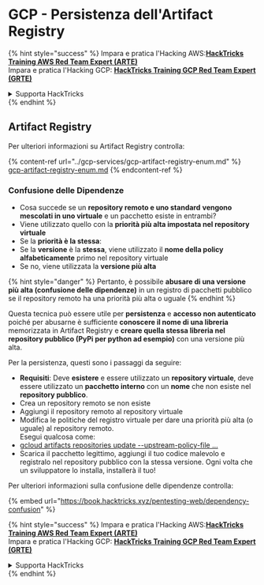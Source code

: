 # GCP - Persistenza dell'Artifact Registry

{% hint style="success" %}
Impara e pratica l'Hacking AWS:<img src="../../../.gitbook/assets/image (1) (1) (1) (1).png" alt="" data-size="line">[**HackTricks Training AWS Red Team Expert (ARTE)**](https://training.hacktricks.xyz/courses/arte)<img src="../../../.gitbook/assets/image (1) (1) (1) (1).png" alt="" data-size="line">\
Impara e pratica l'Hacking GCP: <img src="../../../.gitbook/assets/image (2) (1).png" alt="" data-size="line">[**HackTricks Training GCP Red Team Expert (GRTE)**<img src="../../../.gitbook/assets/image (2) (1).png" alt="" data-size="line">](https://training.hacktricks.xyz/courses/grte)

<details>

<summary>Supporta HackTricks</summary>

* Controlla i [**piani di abbonamento**](https://github.com/sponsors/carlospolop)!
* **Unisciti al** 💬 [**gruppo Discord**](https://discord.gg/hRep4RUj7f) o al [**gruppo telegram**](https://t.me/peass) o **seguici** su **Twitter** 🐦 [**@hacktricks\_live**](https://twitter.com/hacktricks_live)**.**
* **Condividi trucchi di hacking inviando PR ai** [**HackTricks**](https://github.com/carlospolop/hacktricks) e [**HackTricks Cloud**](https://github.com/carlospolop/hacktricks-cloud) repos di github.

</details>
{% endhint %}

## Artifact Registry

Per ulteriori informazioni su Artifact Registry controlla:

{% content-ref url="../gcp-services/gcp-artifact-registry-enum.md" %}
[gcp-artifact-registry-enum.md](../gcp-services/gcp-artifact-registry-enum.md)
{% endcontent-ref %}

### Confusione delle Dipendenze

* Cosa succede se un **repository remoto e uno standard** **vengono mescolati in uno virtuale** e un pacchetto esiste in entrambi?
* Viene utilizzato quello con la **priorità più alta impostata nel repository virtuale**
* Se la **priorità è la stessa**:
* Se la **versione** è la **stessa**, viene utilizzato il **nome della policy alfabeticamente** primo nel repository virtuale
* Se no, viene utilizzata la **versione più alta**

{% hint style="danger" %}
Pertanto, è possibile **abusare di una versione più alta (confusione delle dipendenze)** in un registro di pacchetti pubblico se il repository remoto ha una priorità più alta o uguale
{% endhint %}

Questa tecnica può essere utile per **persistenza** e **accesso non autenticato** poiché per abusarne è sufficiente **conoscere il nome di una libreria** memorizzata in Artifact Registry e **creare quella stessa libreria nel repository pubblico (PyPi per python ad esempio)** con una versione più alta.

Per la persistenza, questi sono i passaggi da seguire:

* **Requisiti**: Deve **esistere** e essere utilizzato un **repository virtuale**, deve essere utilizzato un **pacchetto interno** con un **nome** che non esiste nel **repository pubblico**.
* Crea un repository remoto se non esiste
* Aggiungi il repository remoto al repository virtuale
* Modifica le politiche del registro virtuale per dare una priorità più alta (o uguale) al repository remoto.\
Esegui qualcosa come:
* [gcloud artifacts repositories update --upstream-policy-file ...](https://cloud.google.com/sdk/gcloud/reference/artifacts/repositories/update#--upstream-policy-file)
* Scarica il pacchetto legittimo, aggiungi il tuo codice malevolo e registralo nel repository pubblico con la stessa versione. Ogni volta che un sviluppatore lo installa, installerà il tuo!

Per ulteriori informazioni sulla confusione delle dipendenze controlla:

{% embed url="https://book.hacktricks.xyz/pentesting-web/dependency-confusion" %}

{% hint style="success" %}
Impara e pratica l'Hacking AWS:<img src="../../../.gitbook/assets/image (1) (1) (1) (1).png" alt="" data-size="line">[**HackTricks Training AWS Red Team Expert (ARTE)**](https://training.hacktricks.xyz/courses/arte)<img src="../../../.gitbook/assets/image (1) (1) (1) (1).png" alt="" data-size="line">\
Impara e pratica l'Hacking GCP: <img src="../../../.gitbook/assets/image (2) (1).png" alt="" data-size="line">[**HackTricks Training GCP Red Team Expert (GRTE)**<img src="../../../.gitbook/assets/image (2) (1).png" alt="" data-size="line">](https://training.hacktricks.xyz/courses/grte)

<details>

<summary>Supporta HackTricks</summary>

* Controlla i [**piani di abbonamento**](https://github.com/sponsors/carlospolop)!
* **Unisciti al** 💬 [**gruppo Discord**](https://discord.gg/hRep4RUj7f) o al [**gruppo telegram**](https://t.me/peass) o **seguici** su **Twitter** 🐦 [**@hacktricks\_live**](https://twitter.com/hacktricks_live)**.**
* **Condividi trucchi di hacking inviando PR ai** [**HackTricks**](https://github.com/carlospolop/hacktricks) e [**HackTricks Cloud**](https://github.com/carlospolop/hacktricks-cloud) repos di github.

</details>
{% endhint %}
